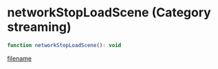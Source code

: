 # networkStopLoadScene (Category streaming)

```js
function networkStopLoadScene(): void
```

[filename](networkStopLoadScene_m.md ':include')